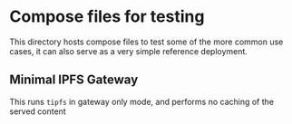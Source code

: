 # Compose files for testing

This directory hosts compose files to test some of the more common use cases,
it can also serve as a very simple reference deployment.

## Minimal IPFS Gateway

This runs `tipfs` in gateway only mode, and performs no caching of the served content

